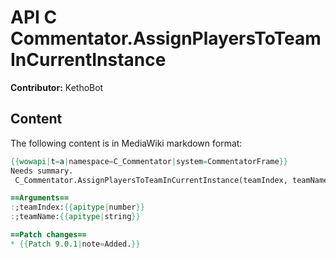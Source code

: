 # API C Commentator.AssignPlayersToTeamInCurrentInstance

**Contributor:** KethoBot

## Content

The following content is in MediaWiki markdown format:

```mediawiki
{{wowapi|t=a|namespace=C_Commentator|system=CommentatorFrame}}
Needs summary.
 C_Commentator.AssignPlayersToTeamInCurrentInstance(teamIndex, teamName)

==Arguments==
:;teamIndex:{{apitype|number}}
:;teamName:{{apitype|string}}

==Patch changes==
* {{Patch 9.0.1|note=Added.}}
```